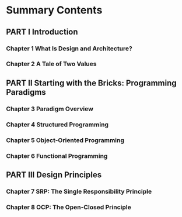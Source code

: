 # Summary Contents

## PART I Introduction
### Chapter 1 What Is Design and Architecture?
### Chapter 2 A Tale of Two Values
## PART II Starting with the Bricks: Programming Paradigms
### Chapter 3 Paradigm Overview
### Chapter 4 Structured Programming
### Chapter 5 Object-Oriented Programming
### Chapter 6 Functional Programming
## PART III Design Principles
### Chapter 7 SRP: The Single Responsibility Principle
### Chapter 8 OCP: The Open-Closed Principle
